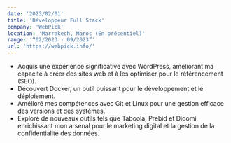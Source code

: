 ```yaml
---
date: '2023/02/01'
title: 'Développeur Full Stack'
company: 'WebPick'
location: 'Marrakech, Maroc (En présentiel)'
range: '“02/2023 - 09/2023”'
url: 'https://webpick.info/'
---
```


- Acquis une expérience significative avec WordPress, améliorant ma capacité à créer des sites web et à les optimiser pour le référencement (SEO).
- Découvert Docker, un outil puissant pour le développement et le déploiement.
- Amélioré mes compétences avec Git et Linux pour une gestion efficace des versions et des systèmes.
- Exploré de nouveaux outils tels que Taboola, Prebid et Didomi, enrichissant mon arsenal pour le marketing digital et la gestion de la confidentialité des données.
